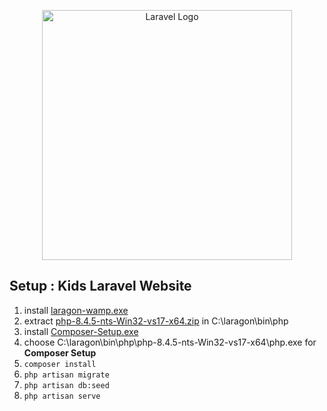 <p align="center"><a href="https://laravel.com" target="_blank"><img src="https://raw.githubusercontent.com/laravel/art/master/logo-lockup/5%20SVG/2%20CMYK/1%20Full%20Color/laravel-logolockup-cmyk-red.svg" width="400" alt="Laravel Logo"></a></p>

## Setup : Kids Laravel Website

1. install [laragon-wamp.exe](https://github.com/leokhoa/laragon/releases/download/6.0.0/laragon-wamp.exe)
2. extract [php-8.4.5-nts-Win32-vs17-x64.zip](tools/php-8.4.5-nts-Win32-vs17-x64.zip) in C:\laragon\bin\php
3. install [Composer-Setup.exe](tools/Composer-Setup.exe)
4. choose C:\laragon\bin\php\php-8.4.5-nts-Win32-vs17-x64\php.exe for **Composer Setup**
5. `composer install`
6. `php artisan migrate`
7. `php artisan db:seed`
8. `php artisan serve`
